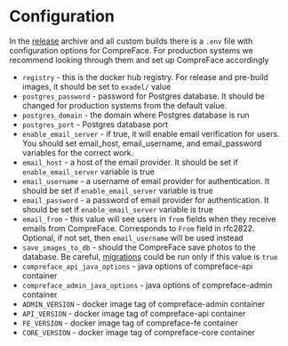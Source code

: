 # Configuration

In the [release](https://github.com/exadel-inc/CompreFace/releases) archive and all custom builds there is a `.env` file with 
configuration options for CompreFace. For production systems 
we recommend looking through them and set up CompreFace accordingly

* `registry` - this is the docker hub registry. For release and pre-build images, it should be set to `exadel/` value
* `postgres_password` - password for Postgres database. It should be changed for production systems from the default value.
* `postgres_domain` - the domain where Postgres database is run
* `postgres_port` - Postgres database port
* `enable_email_server` - if true, it will enable email verification for users. You should set email_host, email_username, and email_password variables for the correct work.
* `email_host` - a host of the email provider. It should be set if `enable_email_server` variable is true
* `email_username` - a username of email provider for authentication. It should be set if `enable_email_server` variable is true
* `email_password` - a password of email provider for authentication. It should be set if `enable_email_server` variable is true
* `email_from` - this value will see users in `from` fields when they receive emails from CompreFace. Corresponds to `From` field in rfc2822. Optional, if not set, then `email_username` will be used instead
* `save_images_to_db` - should the CompreFace save photos to the database. Be careful, [migrations](Face-data-migration.md) could be run only if this value is `true`
* `compreface_api_java_options` - java options of compreface-api container
* `compreface_admin_java_options` - java options of compreface-admin container
* `ADMIN_VERSION` - docker image tag of compreface-admin container
* `API_VERSION` - docker image tag of compreface-api container
* `FE_VERSION` - docker image tag of compreface-fe container
* `CORE_VERSION` - docker image tag of compreface-core container
